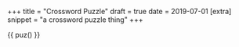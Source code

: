+++
title = "Crossword Puzzle"
draft = true
date = 2019-07-01
[extra]
snippet = "a crossword puzzle thing"
+++

{{ puz() }}
